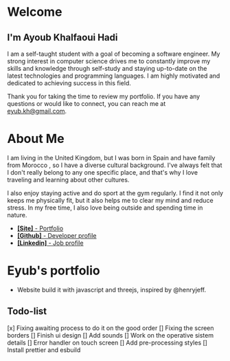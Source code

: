 <div id="desc">
    <h1>Welcome</h2>
    <h2>I'm Ayoub Khalfaoui Hadi</h4>
    <p>I am a self-taught student with a goal of becoming a software engineer. My strong interest in computer science drives me to constantly improve my skills and knowledge through self-study and staying up-to-date on the latest technologies and programming languages. I am highly motivated and dedicated to achieving success in this field.</p>
    <p>
    Thank you for taking the time to review my portfolio. If you have any questions or would like to connect, you can reach me at <a href='mailto: eyub.kh@gmail.com'>eyub.kh@gmail.com</a>.</p>
    <h1 >About Me</h2>
    <p>I am living in the United Kingdom, but I was born in Spain and have family from Morocco , so I have a diverse cultural background. I've always felt that I don't really belong to any one specific place, and that's why I love traveling and learning about other cultures.</p>
    <p>I also enjoy staying active and do sport at the gym regularly. I find it not only keeps me physically fit, but it also helps me to clear my mind and reduce stress. In my free time, I also love being outside and spending time in nature.</p>
    <ul>
    <li>
      <a href="https://eyubkh.github.io/" target="_blank">
      <b>[Site]</b> - Portfolio
      </a>
    </li>
    <li>
      <a href="https://github.com/eyubkh" target="_blank">
      <b>[Github]</b> - Developer profile 
      </a>
    </li>
    <li>
      <a href="https://www.linkedin.com/in/eyubkh/" target="_blank">
      <b>[Linkedin]</b> - Job profile
      </a>
    </li>
  </ul>
</div>

# Eyub's portfolio
- Website build it with javascript and threejs, inspired by @henryjeff.

## Todo-list
[x] Fixing awaiting process to do it on the good order
[] Fixing the screen borders
[] Finish ui design
[] Add sounds
[] Work on the operative sistem details 
[] Error handler on touch screen 
[] Add pre-processing styles
[] Install prettier and esbuild


